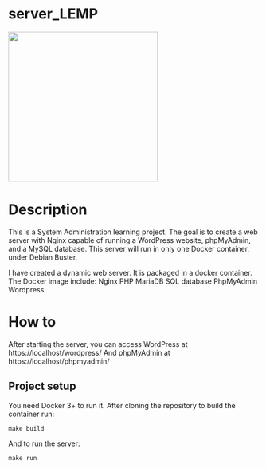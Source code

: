 # server_LEMP
<img src="https://upload.wikimedia.org/wikipedia/commons/thumb/4/4e/Docker_%28container_engine%29_logo.svg/1920px-Docker_%28container_engine%29_logo.svg.png"
     style="text-align:center" width=300px />

# Description
 This is a System Administration learning project. The goal is to create a web server with Nginx capable of running a WordPress website, phpMyAdmin, and a MySQL database. This server will run in only one Docker container, under Debian Buster. 
 
I have created a dynamic web server. It is packaged in a docker container.
The Docker image include:
Nginx
PHP
MariaDB SQL database
PhpMyAdmin
Wordpress

# How to

After starting the server, you can access WordPress at https://localhost/wordpress/
And phpMyAdmin at https://localhost/phpmyadmin/

## Project setup
You need Docker 3+ to run it.
After cloning the repository to build the container run:
```
make build
```
And to run the server:
```
make run
```
